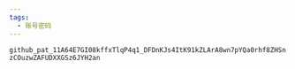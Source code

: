 ```yaml
---
tags:
  - 账号密码
---
```

`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`